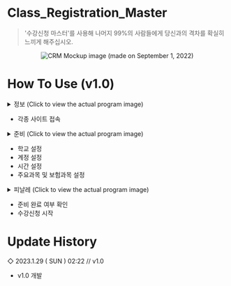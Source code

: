 # Class_Registration_Master
> '수강신청 마스터'를 사용해 나머지 99%의 사람들에게 당신과의 격차를 확실히 느끼게 해주십시오.

<div align="center">

  ![CRM](https://user-images.githubusercontent.com/64591335/187922920-5c3bd3ae-d53b-4188-bc06-90b0a1fd7ff4.png)
  Mockup image (made on September 1, 2022)
</div>

# How To Use (v1.0)
<details>
  <summary>정보 (Click to view the actual program image)</summary>
  
  ![image](https://user-images.githubusercontent.com/64591335/215281062-b0ef9cdb-8c0e-4257-a0c0-ff43d1bcc43f.png)
</details>

- 각종 사이트 접속

<details>
  <summary>준비 (Click to view the actual program image)</summary>
  
  ![image](https://user-images.githubusercontent.com/64591335/215282123-211a487c-6bd2-454e-80fe-7b6a60a2d669.png)
</details>

- 학교 설정
- 계정 설정
- 시간 설정
- 주요과목 및 보험과목 설정

<details>
  <summary>피날레 (Click to view the actual program image)</summary>
  
  ![image](https://user-images.githubusercontent.com/64591335/215282310-3f5faf1e-cb3b-4b2e-b7a8-3e55825adce8.png)
</details>

- 준비 완료 여부 확인
- 수강신청 시작

# Update History
◇ 2023.1.29 ( SUN ) 02:22 // v1.0
- v1.0 개발
